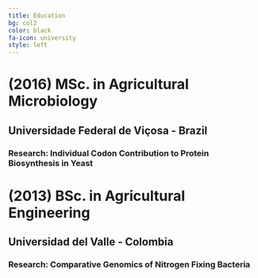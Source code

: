 ```yaml
---
title: Education
bg: col2
color: black
fa-icon: university
style: left
---
```


# (2016) **MSc.** in Agricultural Microbiology

## Universidade Federal de Viçosa - Brazil

### **Research:** Individual Codon Contribution to Protein Biosynthesis in Yeast



# (2013) **BSc.** in Agricultural Engineering

## Universidad del Valle - Colombia

### **Research:** Comparative Genomics of Nitrogen Fixing Bacteria

